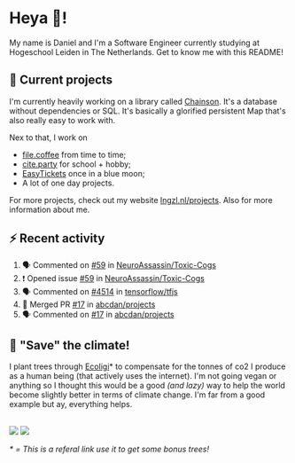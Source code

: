 # Heya 👋!

My name is Daniel and I'm a Software Engineer currently studying at Hogeschool Leiden in The Netherlands. Get to know me with this README!

## 💪 Current projects
I'm currently heavily working on a library called [Chainson](https://github.com/abcdan/chainson). It's a database without dependencies or SQL. It's basically a glorified persistent Map that's also really easy to work with.

Nex to that, I work on
- [file.coffee](https://file.coffee) from time to time;
- [cite.party](https://cite.party) for school + hobby;
- [EasyTickets](https://easytickets.xyz) once in a blue moon;
- A lot of one day projects.

For more projects, check out my website [lngzl.nl/projects](https://lngzl.nl/projects). Also for more information about me.

## ⚡ Recent activity
<!--START_SECTION:activity-->
1. 🗣 Commented on [#59](https://github.com/NeuroAssassin/Toxic-Cogs/issues/59) in [NeuroAssassin/Toxic-Cogs](https://github.com/NeuroAssassin/Toxic-Cogs)
2. ❗️ Opened issue [#59](https://github.com/NeuroAssassin/Toxic-Cogs/issues/59) in [NeuroAssassin/Toxic-Cogs](https://github.com/NeuroAssassin/Toxic-Cogs)
3. 🗣 Commented on [#4514](https://github.com/tensorflow/tfjs/issues/4514) in [tensorflow/tfjs](https://github.com/tensorflow/tfjs)
4. 🎉 Merged PR [#17](https://github.com/abcdan/projects/pull/17) in [abcdan/projects](https://github.com/abcdan/projects)
5. 🗣 Commented on [#17](https://github.com/abcdan/projects/issues/17) in [abcdan/projects](https://github.com/abcdan/projects)
<!--END_SECTION:activity-->

## 🌳 "Save" the climate!
I plant trees through <a href="https://ecologi.com/lngzl?r=6005cc57f70194001deaedfa">Ecoligi</a>* to compensate for the tonnes of co2 I produce as a human being (that actively uses the internet). I'm not going vegan or anything so I thought this would be a good _(and lazy)_ way to help the world become slightly better in terms of climate change. I'm far from a good example but ay, everything helps.

<br><a href="https://ecologi.com/lngzl?r=6005cc57f70194001deaedfa"><img src="https://img.shields.io/ecologi/trees/lngzl"></a> <a href="https://ecologi.com/lngzl?r=6005cc57f70194001deaedfa"><img src="https://img.shields.io/ecologi/carbon/lngzl"></a>



_\* = This is a referal link use it to get some bonus trees!_
